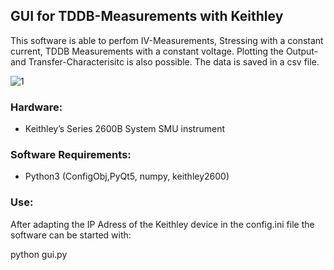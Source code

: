 ## GUI for TDDB-Measurements with Keithley
This software is able to perfom IV-Measurements, Stressing with a constant current, TDDB Measurements with a constant voltage. Plotting the Output- and Transfer-Characterisitc is also possible.
The data is saved in a csv file.

![1](https://user-images.githubusercontent.com/93489014/142616469-c5fddf25-d426-4ac1-bd5b-2808b3f80898.png)

### Hardware:
- Keithley’s Series 2600B System SMU instrument 

### Software Requirements:
- Python3 (ConfigObj,PyQt5, numpy, keithley2600)

### Use:
After adapting the IP Adress of the Keithley device in the config.ini file the software can be started with:

python gui.py
